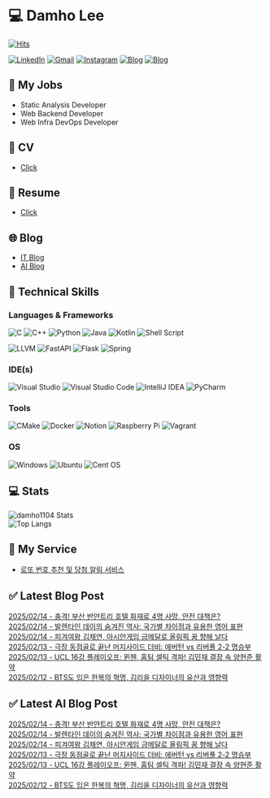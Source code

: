 
# 💻 Damho Lee

[![Hits](https://hits.seeyoufarm.com/api/count/incr/badge.svg?url=https%3A%2F%2Fgithub.com%2Fdamho1104&count_bg=%233D9CC8&title_bg=%23555555&icon=&icon_color=%23E7E7E7&title=hits&edge_flat=false)](https://hits.seeyoufarm.com)  

[![LinkedIn](https://img.shields.io/badge/Linkedin-%230077B5.svg?style=flat&logo=linkedin&logoColor=white)](https://www.linkedin.com/in/damho1104/)
[![Gmail](https://img.shields.io/badge/Gmail-D14836?style=flat&logo=gmail&logoColor=white)](mailto:damho1104@gmail.com)
[![Instagram](https://img.shields.io/badge/Instargram-%23E4405F.svg?style=flat&logo=Instagram&logoColor=white)](https://www.instagram.com/damho1104/)
[![Blog](https://img.shields.io/badge/Blog-%23000000.svg?style=flat&logo=Tistory&logoColor=white)](https://dmomo.co.kr/)
[![Blog](https://img.shields.io/badge/Blog-%23000000.svg?style=flat&logo=WordPress&logoColor=white)](https://blog.ai.dmomo.co.kr/)

## 📃 My Jobs
- Static Analysis Developer
- Web Backend Developer
- Web Infra DevOps Developer

## 📰 CV
- [Click](https://resume.dmomo.net/damho.lee/resume)  

## 📘 Resume
- [Click](https://damho1104.notion.site/8af3191b9815406d95708d9a0cea5a9e)  

## 🌐 Blog
- [IT Blog](https://dmomo.co.kr/)
- [AI Blog](https://blog.ai.dmomo.co.kr/)

## 💪 Technical Skills
### Languages & Frameworks
![C](https://img.shields.io/badge/c-%2300599C.svg?style=flat&logo=c&logoColor=white)
![C++](https://img.shields.io/badge/c++-%2300599C.svg?style=flat&logo=c%2B%2B&logoColor=white)
![Python](https://img.shields.io/badge/Python-3776AB.svg?&style=flat&logo=Python&logoColor=white)
![Java](https://img.shields.io/badge/java-%23ED8B00.svg?style=flat&logo=openjdk&logoColor=white)
![Kotlin](https://img.shields.io/badge/Kotlin-%237F52FF.svg?style=flat&logo=Kotlin&logoColor=white)
![Shell Script](https://img.shields.io/badge/Shell_script-%23121011.svg?style=flat&logo=gnu-bash&logoColor=white)  
  
![LLVM](https://img.shields.io/badge/LLVM/Clang-000B1D.svg?&style=flat&logo=LLVM&logoColor=white)
![FastAPI](https://img.shields.io/badge/FastAPI-005571?style=flat&logo=fastapi)
![Flask](https://img.shields.io/badge/Flask-%23000.svg?style=flat&logo=flask&logoColor=white)
![Spring](https://img.shields.io/badge/Springboot-%236DB33F.svg?style=flat&logo=spring&logoColor=white)
  
  
### IDE(s)
![Visual Studio](https://img.shields.io/badge/Visual%20Studio-5C2D91.svg?style=flat&logo=visual-studio&logoColor=white) 
![Visual Studio Code](https://img.shields.io/badge/Visual%20Studio%20Code-0078d7.svg?style=flat&logo=visual-studio-code&logoColor=white)
![IntelliJ IDEA](https://img.shields.io/badge/IntelliJIDEA-000000.svg?style=flat&logo=intellij-idea&logoColor=white) 
![PyCharm](https://img.shields.io/badge/PyCharm-143?style=flat&logo=pycharm&logoColor=black&color=black&labelColor=green) 


### Tools
![CMake](https://img.shields.io/badge/CMake-%23008FBA.svg?style=flat&logo=cmake&logoColor=white)
![Docker](https://img.shields.io/badge/docker-%230db7ed.svg?style=flat&logo=docker&logoColor=white)
![Notion](https://img.shields.io/badge/Notion-%23000000.svg?style=flat&logo=notion&logoColor=white)
![Raspberry Pi](https://img.shields.io/badge/-RaspberryPi-C51A4A?style=flat&logo=Raspberry-Pi)
![Vagrant](https://img.shields.io/badge/Vagrant-%231563FF.svg?style=flat&logo=vagrant&logoColor=white)


### OS
![Windows](https://img.shields.io/badge/Windows-0078D6?style=flat&logo=windows&logoColor=white)
![Ubuntu](https://img.shields.io/badge/Ubuntu-E95420?style=flat&logo=ubuntu&logoColor=white)
![Cent OS](https://img.shields.io/badge/Cent%20OS-002260?style=flat&logo=centos&logoColor=F0F0F0)


## :computer: Stats
![damho1104 Stats](https://github-readme-stats.vercel.app/api?username=damho1104&hide=issues&show_icons=true&theme=dark)  
![Top Langs](https://github-readme-stats.vercel.app/api/top-langs/?username=damho1104&layout=compact&theme=dark)


## 📣 My Service
- [로또 번호 추천 및 당첨 알림 서비스](https://lotto.dmomo.co.kr/)  


## ✅ Latest Blog Post

[2025/02/14 - 충격! 부산 반얀트리 호텔 화재로 4명 사망, 안전 대책은?](https://dmomo.co.kr/103) <br/>
[2025/02/14 - 발렌타인 데이의 숨겨진 역사: 국가별 차이점과 유용한 영어 표현](https://dmomo.co.kr/102) <br/>
[2025/02/14 - 피겨여왕 김채연, 아시안게임 금메달로 올림픽 꿈 향해 날다](https://dmomo.co.kr/101) <br/>
[2025/02/13 - 극장 동점골로 끝난 머지사이드 더비: 에버턴 vs 리버풀 2-2 명승부](https://dmomo.co.kr/100) <br/>
[2025/02/13 - UCL 16강 플레이오프: 뮌헨, 홈팀 셀틱 격파! 김민재 결장 속 양현준 활약](https://dmomo.co.kr/99) <br/>
[2025/02/12 - BTS도 입은 한복의 혁명, 김리을 디자이너의 유산과 영향력](https://dmomo.co.kr/98) <br/>

## ✅ Latest AI Blog Post
[2025/02/14 - 충격! 부산 반얀트리 호텔 화재로 4명 사망, 안전 대책은?](https://blog.ai.dmomo.co.kr/trend/939) <br/>
[2025/02/14 - 발렌타인 데이의 숨겨진 역사: 국가별 차이점과 유용한 영어 표현](https://blog.ai.dmomo.co.kr/trend/936) <br/>
[2025/02/14 - 피겨여왕 김채연, 아시안게임 금메달로 올림픽 꿈 향해 날다](https://blog.ai.dmomo.co.kr/trend/933) <br/>
[2025/02/13 - 극장 동점골로 끝난 머지사이드 더비: 에버턴 vs 리버풀 2-2 명승부](https://blog.ai.dmomo.co.kr/trend/930) <br/>
[2025/02/13 - UCL 16강 플레이오프: 뮌헨, 홈팀 셀틱 격파! 김민재 결장 속 양현준 활약](https://blog.ai.dmomo.co.kr/trend/927) <br/>
[2025/02/12 - BTS도 입은 한복의 혁명, 김리을 디자이너의 유산과 영향력](https://blog.ai.dmomo.co.kr/trend/924) <br/>

